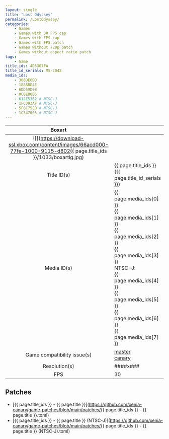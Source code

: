 ```yaml
---
layout: single
title: "Lost Odyssey"
permalink: /LostOdyssey/
categories:
    - Games
    - Games with 30 FPS cap
    - Games with FPS cap
    - Games with FPS patch
    - Games without 720p patch
    - Games without aspect ratio patch
tags:
    - Game
title_ids: 4D5307FA
title_id_serials: MS-2042
media_ids:
    - 368DE6DD
    - 1888BE4E
    - 6DD59D08
    - 0C0E80B5
    - 612E5362 # NTSC-J
    - 1FCD93AF # NTSC-J
    - 5F6C75EB # NTSC-J
    - 1C347005 # NTSC-J
---
```


| Boxart                      |                                                                                        |
| :----:                      | :-                                                                                     |
| ![](https://download-ssl.xbox.com/content/images/66acd000-77fe-1000-9115-d802{{ page.title_ids }}/1033/boxartlg.jpg) |
| Title ID(s)                 | {{ page.title_ids }} ({{ page.title_id_serials }})                                     |
| Media ID(s)                 | {{ page.media_ids[0] }}<br>{{ page.media_ids[1] }}<br>{{ page.media_ids[2] }}<br>{{ page.media_ids[3] }}<br>NTSC-J:<br>{{ page.media_ids[4] }}<br>{{ page.media_ids[5] }}<br>{{ page.media_ids[6] }}<br>{{ page.media_ids[7] }} |
| Game compatibility issue(s) | [master](https://github.com/xenia-project/game-compatibility/issues/298)<br>[canary](https://github.com/xenia-canary/game-compatibility/issues/4) |
| Resolution(s)               | ####x###                                                                               |
| FPS                         | 30                                                                                     |

## Patches
* [{{ page.title_ids }} - {{ page.title }}](https://github.com/xenia-canary/game-patches/blob/main/patches/{{ page.title_ids }} - {{ page.title }}.toml)
* [{{ page.title_ids }} - {{ page.title }} (NTSC-J)](https://github.com/xenia-canary/game-patches/blob/main/patches/{{ page.title_ids }} - {{ page.title }} (NTSC-J).toml)
